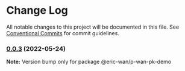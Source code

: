 # Change Log

All notable changes to this project will be documented in this file.
See [Conventional Commits](https://conventionalcommits.org) for commit guidelines.

### [0.0.3](https://github.com/GOGOGOSIR/lerna-demo/compare/v0.0.2...v0.0.3) (2022-05-24)

**Note:** Version bump only for package @eric-wan/p-wan-pk-demo
